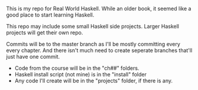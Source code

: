 This is my repo for Real World Haskell.
While an older book, it seemed like a good place to start learning Haskell.

This repo may include some small Haskell side projects.
Larger Haskell projects will get their own repo.

Commits will be to the master branch as I'll be mostly committing every every chapter.
And there isn't much need to create seperate branches that'll just have one commit.

- Code from the course will be in the "ch##" folders.
- Haskell install script (not mine) is in the "install" folder
- Any code I'll create will be in the "projects" folder, if there is any.
